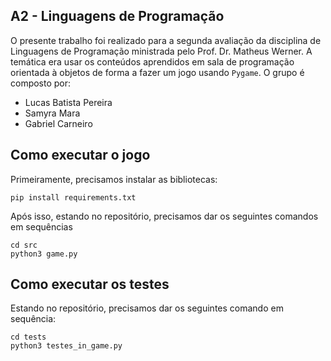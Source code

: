 A2 - Linguagens de Programação
------------------------------

O presente trabalho foi realizado para a segunda avaliação da disciplina de Linguagens de Programação ministrada pelo Prof. Dr. Matheus Werner.
A temática era usar os conteúdos aprendidos em sala de programação orientada à objetos de forma a fazer um jogo usando `Pygame`. O grupo é composto por:

* Lucas Batista Pereira
* Samyra Mara
* Gabriel Carneiro

Como executar o jogo
--------------------

Primeiramente, precisamos instalar as bibliotecas:

```pip install requirements.txt```

Após isso, estando no repositório, precisamos dar os seguintes comandos em sequências

```
cd src
python3 game.py
```

Como executar os testes
-----------------------

Estando no repositório, precisamos dar os seguintes comando em sequência:

```
cd tests
python3 testes_in_game.py
```
